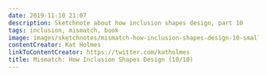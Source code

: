 ```yaml
---
date: 2019-11-10 21:07
description: Sketchnote about how inclusion shapes design, part 10
tags: inclusion, mismatch, book
image: images/sketchnotes/mismatch-how-inclusion-shapes-design-10-small.jpg
contentCreator: Kat Holmes
linkToContentCreator: https://twitter.com/katholmes
title: Mismatch: How Inclusion Shapes Design (10/10)
---
```

